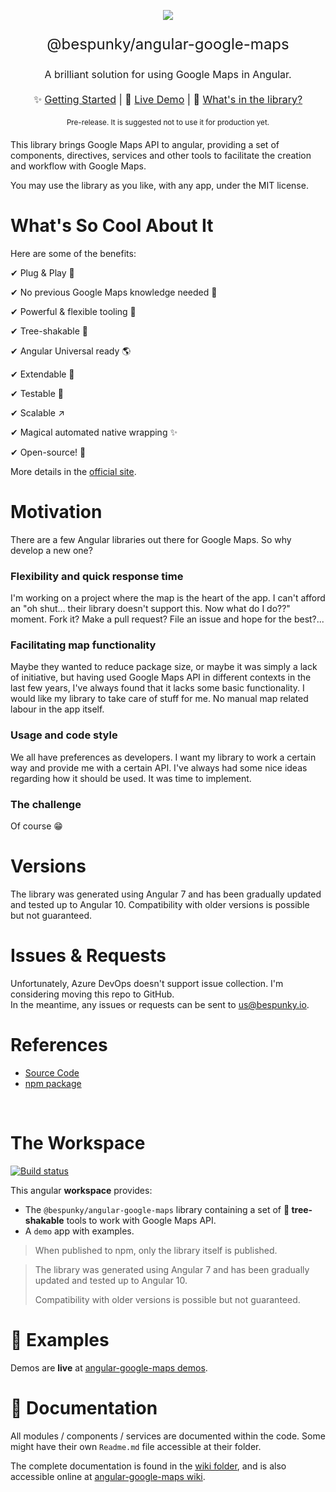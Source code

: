 <p align="center">
    <img src="https://dev.azure.com/BeSpunky/bebdc696-fbbf-4816-9247-9d1311da59bc/_apis/git/repositories/7dc3a677-7580-42a8-b49f-b4d614beaf97/items?path=%2Fprojects%2Fdemo%2Fsrc%2Fassets%2Flogo%400.75x.png&versionDescriptor%5BversionOptions%5D=0&versionDescriptor%5BversionType%5D=0&versionDescriptor%5Bversion%5D=master&resolveLfs=true&%24format=octetStream&api-version=5.0"/>
</p>

<p align="center" style="font-size: x-large">@bespunky/angular-google-maps</p>
<p align="center" style="font-size: medium">A brilliant solution for using Google Maps in Angular.</p>

<p align="center" style="font-size: medium; margin: 20px auto">
    ✨ <a href="https://dev.azure.com/BeSpunky/Libraries/_wiki/wikis/angular-google-maps/196/Home">Getting Started</a> |
    🙌 <a href="https://bs-angular-ggl-maps-demo.web.app">Live Demo</a> |
    🎁 <a href="https://dev.azure.com/BeSpunky/Libraries/_wiki/wikis/angular-google-maps/210/What's-Inside">What's in the library?</a>
</p>

<p align="center" style="font-size: smaller; margin: 20px auto;">Pre-release. It is suggested not to use it for production yet.</p>

This library brings Google Maps API to angular, providing a set of components, directives, services and other tools to facilitate the creation and workflow with Google Maps.

You may use the library as you like, with any app, under the MIT license.

# What's So Cool About It
Here are some of the benefits:

✔ Plug & Play 🔌

✔ No previous Google Maps knowledge needed 🤯

✔ Powerful & flexible tooling 💪

✔ Tree-shakable 🌳

✔ Angular Universal ready 🌎

✔ Extendable 🧩

✔ Testable 🧪

✔ Scalable ↗

✔ Magical automated native wrapping ✨

✔ Open-source! 🤩

More details in the [official site](https://bs-angular-ggl-maps-demo.web.app/).

# Motivation
There are a few Angular libraries out there for Google Maps. So why develop a new one?

### Flexibility and quick response time
I'm working on a project where the map is the heart of the app. I can't afford an "oh shut... their library doesn't support this. Now what do I do??" moment. Fork it? Make a pull request? File an issue and hope for the best?...

### Facilitating map functionality
Maybe they wanted to reduce package size, or maybe it was simply a lack of initiative, but having used Google Maps API in different contexts in the last few years, I've always found that it lacks some basic functionality. I would like my library to take care of stuff for me. No manual map related labour in the app itself.

### Usage and code style
We all have preferences as developers. I want my library to work a certain way and provide me with a certain API. I've always had some nice ideas regarding how it should be used. It was time to implement.

### The challenge
Of course 😁

# Versions
The library was generated using Angular 7 and has been gradually updated and tested up to Angular 10. 
Compatibility with older versions is possible but not guaranteed.

# Issues & Requests
Unfortunately, Azure DevOps doesn't support issue collection. I'm considering moving this repo to GitHub.  
In the meantime, any issues or requests can be sent to [us@bespunky.io](mailto:us@bespunky.io?subject=@bespunky/angular-google-maps).


# References
- [Source Code](https://dev.azure.com/BeSpunky/Libraries/_git/angular-google-maps)
- [npm package](https://www.npmjs.com/package/%40bespunky/angular-google-maps)

<br/>

# The Workspace
[![Build status](https://dev.azure.com/BeSpunky/Libraries/_apis/build/status/angular-google-maps/Build%20angular-google-maps)](https://dev.azure.com/BeSpunky/Libraries/_build/latest?definitionId=29)

This angular **workspace** provides:
- The `@bespunky/angular-google-maps` library containing a set of **🌳 tree-shakable** tools to work with Google Maps API.
- A `demo` app with examples.

> When published to npm, only the library itself is published.
  
> The library was generated using Angular 7 and has been gradually updated and tested up to Angular 10.
> 
> Compatibility with older versions is possible but not guaranteed.

# 🙌 Examples
Demos are **live** at [angular-google-maps demos](https://bs-angular-ggl-maps-demo.web.app).  

# 📖 Documentation

All modules / components / services are documented within the code. Some might have their own `Readme.md` file accessible at their folder.

The complete documentation is found in the [wiki folder](/wiki/Wiki-Home.md), and is also accessible online at [angular-google-maps wiki](https://dev.azure.com/BeSpunky/Libraries/_wiki/wikis/angular-google-maps?wikiVersion=GBmaster&pagePath=Home).
